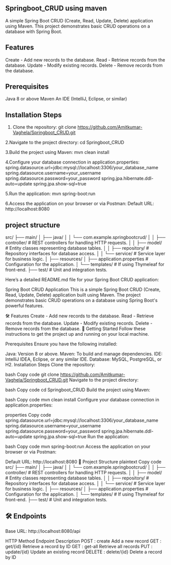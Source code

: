 ## Springboot_CRUD   using maven 
A simple Spring Boot CRUD (Create, Read, Update, Delete) application using Maven. This project demonstrates basic CRUD operations on a database with Spring Boot.

## Features

Create - Add new records to the database.
Read - Retrieve records from the database.
Update - Modify existing records.
Delete - Remove records from the database.


## Prerequisites

Java 8 or above
Maven
An IDE (IntelliJ, Eclipse, or similar)

## Installation Steps

1. Clone the repository:
git clone https://github.com/Amitkumar-Vaghela/Springboot_CRUD.git

2.Navigate to the project directory:
cd Springboot_CRUD

3.Build the project using Maven:
mvn clean install

4.Configure your database connection in application.properties:
spring.datasource.url=jdbc:mysql://localhost:3306/your_database_name
spring.datasource.username=your_username
spring.datasource.password=your_password
spring.jpa.hibernate.ddl-auto=update
spring.jpa.show-sql=true

5.Run the application:
mvn spring-boot:run

6.Access the application on your browser or via Postman:
Default URL: http://localhost:8080

## project structure 

src/
├── main/
│   ├── java/
│   │   └── com.example.springbootcrud/
│   │       ├── controller/  # REST controllers for handling HTTP requests.
│   │       ├── model/       # Entity classes representing database tables.
│   │       ├── repository/  # Repository interfaces for database access.
│   │       └── service/     # Service layer for business logic.
│   ├── resources/
│       ├── application.properties  # Configuration for the application.
│       └── templates/  # If using Thymeleaf for front-end.
├── test/  # Unit and integration tests.




Here’s a detailed README.md file for your Spring Boot CRUD application:

Spring Boot CRUD Application
This is a simple Spring Boot CRUD (Create, Read, Update, Delete) application built using Maven. The project demonstrates basic CRUD operations on a database using Spring Boot's powerful features.

🛠 Features
Create - Add new records to the database.
Read - Retrieve records from the database.
Update - Modify existing records.
Delete - Remove records from the database.
🚀 Getting Started
Follow these instructions to get the project up and running on your local machine.

Prerequisites
Ensure you have the following installed:

Java: Version 8 or above.
Maven: To build and manage dependencies.
IDE: IntelliJ IDEA, Eclipse, or any similar IDE.
Database: MySQL, PostgreSQL, or H2.
Installation Steps
Clone the repository:

bash
Copy code
git clone https://github.com/Amitkumar-Vaghela/Springboot_CRUD.git
Navigate to the project directory:

bash
Copy code
cd Springboot_CRUD
Build the project using Maven:

bash
Copy code
mvn clean install
Configure your database connection in application.properties:

properties
Copy code
spring.datasource.url=jdbc:mysql://localhost:3306/your_database_name
spring.datasource.username=your_username
spring.datasource.password=your_password
spring.jpa.hibernate.ddl-auto=update
spring.jpa.show-sql=true
Run the application:

bash
Copy code
mvn spring-boot:run
Access the application on your browser or via Postman:

Default URL: http://localhost:8080
📂 Project Structure
plaintext
Copy code
src/
├── main/
│   ├── java/
│   │   └── com.example.springbootcrud/
│   │       ├── controller/  # REST controllers for handling HTTP requests.
│   │       ├── model/       # Entity classes representing database tables.
│   │       ├── repository/  # Repository interfaces for database access.
│   │       └── service/     # Service layer for business logic.
│   ├── resources/
│       ├── application.properties  # Configuration for the application.
│       └── templates/  # If using Thymeleaf for front-end.
├── test/  # Unit and integration tests.


## 🛠 Endpoints
Base URL: http://localhost:8080/api

HTTP Method	Endpoint	Description
POST : create	Add a new record
GET	: get/{id}	Retrieve a record by ID
GET	: get-all	Retrieve all records
PUT	: update/{id}	Update an existing record
DELETE : delete/{id}	Delete a record by ID

